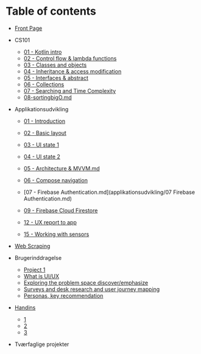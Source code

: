 # Table of contents

* [Front Page](README.md)

* CS101
  
  * [01 - Kotlin intro](cs101/01-kotlin-intro.md)
  * [02 - Control flow & lambda functions](cs101/02-control-flow-lambda.md)
  * [03 - Classes and objects](cs101/03-classes-and-objects.md)
  * [04 - Inheritance & access modification](cs101/04-inheritance-access-modification.md) 
  
  - [05 - Interfaces & abstract](cs101/05-interfaces-abstract.md)
  - [06 - Collections](CS101/06-collections-enum.md)
  - [07 - Searching and Time Complexity](CS101/07-searchingtimecomplexity.md) 
  - [08-sortingbigO.md](CS101/08-sortingbigO.md) 
  
* Applikationsudvikling

  * [01 - Introduction](applikationsudvikling/01-introduction.md) 

  * [02 - Basic layout](applikationsudvikling/02-basic-layout.md)

  * [03 - UI state 1](applikationsudvikling/03-ui-state-intro.md)

  * [04 - UI state 2](applikationsudvikling/04-ui-state-lists.md)

  * [05 - Architecture & MVVM.md](applikationsudvikling/05-architecture-mvvm.md) 

  * [06 - Compose navigation](applikationsudvikling/06-compose-navigation.md)

  * [07 - Firebase Authentication.md](applikationsudvikling/07 Firebase Authentication.md) 
  
  * [09 - Firebase Cloud Firestore](applikationsudvikling/09-firebase-cloud-firestore.md)
  
  * [12 - UX report to app](applikationsudvikling/12-ux-report-to-app.md)
  
  * [15 - Working with sensors](applikationsudvikling/15-sensors.md)
  
* [Web Scraping](digital-kultur/webscraping.md) 
  
* Brugerinddragelse
  
  * [Project 1](brugerinddragelse/project-1.md)
  * [What is UI/UX](brugerinddragelse/week-5.md)
  * [Exploring the problem space discover/emphasize](brugerinddragelse/week-6.md)
  * [Surveys and desk research and user journey mapping](brugerinddragelse/week-7.md)
  * [Personas, key recommendation](brugerinddragelse/week-8.md)
  
* [Handins](handins/README.md)
  * [1](handins/week-1.md)
  * [2](handins/week-2.md)
  * [3](handins/week-3.md)
  
* Tværfaglige projekter 
